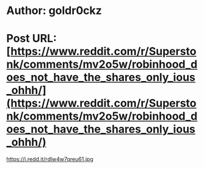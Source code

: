 # Author: goldr0ckz
# Post URL: [https://www.reddit.com/r/Superstonk/comments/mv2o5w/robinhood_does_not_have_the_shares_only_ious_ohhh/](https://www.reddit.com/r/Superstonk/comments/mv2o5w/robinhood_does_not_have_the_shares_only_ious_ohhh/)


https://i.redd.it/rdlw4w7qreu61.jpg